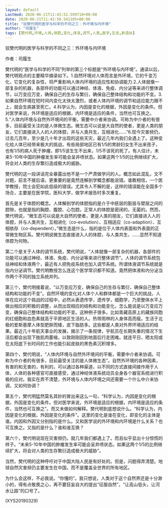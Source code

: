 ```yaml
---
layout: default
Lastmod: 2020-06-21T11:43:52.599710+00:00
date: 2020-06-21T11:43:50.541105+00:00
title: "驳樊代明的医学与科学的不同之三：外环境与内环境"
author: "司履生"
tags: [樊代明,环境,人体,体腔,变化,体液,调节,人类,医学,生态,新语丝]
---
```


驳樊代明的医学与科学的不同之三：外环境与内环境

作者：司履生

樊代明的“医学与科学的不同”列举的第三个标题是“外环境与内环境”。通读以后，樊代明观点的主要精华摘录如下。1.自然环境对人体而言是外环境，它的千变万化，它变化的复杂性，将严重影响人体内环境的适应性和协调能力.2.人体就像一部复杂的机器，各部件的功能可以通过神经、体液、免疫、内分泌等来进行整体调节，以万变应万变，确保自己的生存与繁衍，确保自己整体结构和功能的不变。3.如果自然环境在短时间内变化太快太激烈，或者人体内环境的调节和适应能力跟不上，就会生病甚至死亡。4.科学认为，内因是变化的根据，外因是变化的条件。但对医学来说，外环境是适应的根据，内环境是适应的条件，当然也可互换之。5.“人体内环境与自然外环境间的平衡，需要中介者来协调。可称为中介者的有很多，目前最受关注的是人体微生态。微生态可以说是大自然的使者，更是人类的朋友，它们直接进入人的人的体腔，并与人类共生，互相进化……”6.现今灾害频仍，过去几百年，至少是几十年才出现的这些天灾，最近几年内我们全遇上了。这种变化给人体已经带来极大的挑战，有些局部地区已有1/5的育龄妇女生不出来孩子，也有1/5的病人死于肿瘤，即1/5该生生不出来，1/5不该死的死了。有人估计，未来5-10年中国的肿瘤发生率可能会呈井喷状态。如果这两个1/5的比例继续扩大，将会对人类的生存繁衍造成极大的威胁。

樊代明的这一段讲话完全暴露出他不是一个严肃做学问的人。概念如此混乱，文不对题，前言不接后语，更重要的是竟然连解剖学概念都能说错。谁敢相信，一个医学教授，院士会犯如此低级的错误。尤其令人不解的是，这样的错误能在全国多个场合，主要是在医学院，医科大学，做学术报告时多次重复。

首先是关于体腔的概念。人体解剖学的体腔指的是介于中胚层的脏层与壁层之间的腔隙，也就是指的胸腔、腹腔、心包腔。正常人的体腔是密闭的，无菌的。然而，樊代明说，“微生态可以说是大自然的使者，更是人类的朋友，它们直接进入人的体腔，并与人类共生，互相进化（co-evolution）、互相适应（co-adaption）、互相依存（co-dependent）。”微生态是什么，指的是位于人体内表面和外表面的正常微生物区系。樊代明说微生态直接进入人的体腔，与人类共生，……显然不知道体腔为何物。

第二个是关于人体的调节系统，樊代明说，“人体就像一部复杂的机器，各部件的功能可以通过神经、体液、免疫、内分泌等来进行整体调节”。人体的调节系统包括神经和体液两个，最近有人把免疫系统也加入调节系统。所谓体液调节系统就是指内分泌调节。樊代明教授怎么连这个医学常识都不知道。竟然把体液和内分泌当作两个不同的独立系统并列。

第三个，樊代明接着说，“以万变应万变，确保自己的生存与繁衍，确保自己整体结构和功能的不变”。自然环境的变化对人体个人和群体都是一个巨大的挑战，人体在应对这个挑战的过程中，必然从表遗传学，遗传学，细胞学，乃至整体水平上做出相应的积极的调整，从而出现相应的结构和功能变化，怎么能说是以万变应万变，确保自己整体结构和功能的不变。这种例子很多。比如青藏高原上的藏族同胞的红细胞和血色素就高于平原地区生活的人。热带雨林的人身体高而瘦。生活于北极的爱斯基摩人体型肥胖而矮，皮下脂肪多。这些都是人类对外界环境适应的结果。最近几十年航天事业的发展，揭示了一条规律，宇航员在长期失重的情况下生活后都会出现下肢肌肉萎缩，以致刚刚回到地面后行走困难。就连平日，晒太阳或在太阳底下长时间的工作也能引起皮肤的黑色素沉积增多。

第四个，樊代明说，“人体内环境与自然外环境间的平衡，需要中介者来协调。可称为中介者的有很多，目前最受关注的是人体微生态”。自然外环境的各种因素，有害的和无害的，有利的，可以通过各种渠道，以不同的方式直接间接作用于人体，人体的各种感官可直接感受，通过神经体液系统动员全身各个器官系统进行积极的应对。我实在弄不清楚，外环境与人体内环境之间还需要一个什么中介来协调，又如何协调？

第五个，樊代明猛然莫名其妙的冒出来这么一句，“科学认为，内因是变化的根据，外因是变化的条件。但对医学来说，外环境是适应的根据，内环境是适应的条件，当然也可互换之”。而又未做如何解释。樊代明到底想说什么。“科学认为，内因是变化的根据，外因是变化的条件”。这里的变化是谁在变化，即变化的主体是谁。内因和外因又分别指的是什么。又和医学说的外环境和内环境是什么关系？也可互换之。又指的是什么？谁和谁互换？

第六个，樊代明说现在灾害频仍，就几年我们都遇上了。而且似乎显出十分惊慌的样子。“未来5-10年中国的肿瘤发生率可能会呈井喷状态。如果这两个1/5的比例继续扩大，将会对人类的生存繁衍造成极大的威胁”。

当然，樊代明的这种呼吁对于中国大陆人民是有好处的。但是，问题得弄清楚。地球自然灾害频仍主要发生在中国，而不是覆盖全世界的所有地区。

为什么会这样，不必我说。“你懂的”。我只想说，人类对于这个自然界还是十分渺小的，得有点敬畏之心，再不要狂妄自大的提出“征服自然”，“让高山低头，让河水让路”的口号了。

(XYS20190329)

